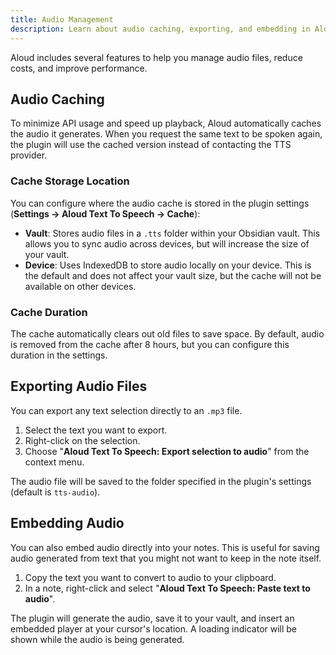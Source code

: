 ```yaml
---
title: Audio Management
description: Learn about audio caching, exporting, and embedding in Aloud TTS.
---
```


Aloud includes several features to help you manage audio files, reduce costs, and improve performance.

## Audio Caching

To minimize API usage and speed up playback, Aloud automatically caches the audio it generates. When you request the same text to be spoken again, the plugin will use the cached version instead of contacting the TTS provider.

### Cache Storage Location

You can configure where the audio cache is stored in the plugin settings (**Settings → Aloud Text To Speech → Cache**):

-   **Vault**: Stores audio files in a `.tts` folder within your Obsidian vault. This allows you to sync audio across devices, but will increase the size of your vault.
-   **Device**: Uses IndexedDB to store audio locally on your device. This is the default and does not affect your vault size, but the cache will not be available on other devices.

<!-- `[INSERT SCREENSHOT: cache_settings.png]` -->

### Cache Duration

The cache automatically clears out old files to save space. By default, audio is removed from the cache after 8 hours, but you can configure this duration in the settings.

## Exporting Audio Files

You can export any text selection directly to an `.mp3` file.

1.  Select the text you want to export.
2.  Right-click on the selection.
3.  Choose "**Aloud Text To Speech: Export selection to audio**" from the context menu.

The audio file will be saved to the folder specified in the plugin's settings (default is `tts-audio`).

## Embedding Audio

You can also embed audio directly into your notes. This is useful for saving audio generated from text that you might not want to keep in the note itself.

1.  Copy the text you want to convert to audio to your clipboard.
2.  In a note, right-click and select "**Aloud Text To Speech: Paste text to audio**".

The plugin will generate the audio, save it to your vault, and insert an embedded player at your cursor's location. A loading indicator will be shown while the audio is being generated. 